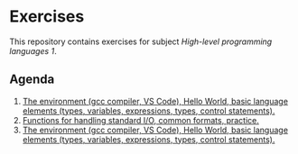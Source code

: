 # Exercises

This repository contains exercises for subject *High-level programming languages 1*. 

## Agenda

1. [The environment (gcc compiler, VS Code), Hello World, basic language elements (types, variables, expressions, types, control statements).](./week-01/README.md)
1. [Functions for handling standard I/O, common formats, practice.](./week-01/README.md)
1. [The environment (gcc compiler, VS Code), Hello World, basic language elements (types, variables, expressions, types, control statements).](./week-03/README.md)
